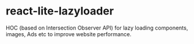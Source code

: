 # react-lite-lazyloader
HOC (based on Intersection Observer API) for lazy loading components, images, Ads etc to improve website performance.
